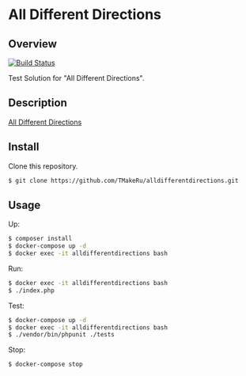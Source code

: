 All Different Directions
====

## Overview

[![Build Status](https://travis-ci.org/TMakeRu/alldifferentdirections.svg?branch=master)](https://travis-ci.org/TMakeRu/alldifferentdirections)

Test Solution for "All Different Directions".

## Description

[All Different Directions](https://open.kattis.com/problems/alldifferentdirections)

## Install

Clone this repository.

```bash
$ git clone https://github.com/TMakeRu/alldifferentdirections.git
```

## Usage

Up:

```bash
$ composer install
$ docker-compose up -d
$ docker exec -it alldifferentdirections bash
```
Run:

```bash
$ docker exec -it alldifferentdirections bash
$ ./index.php
```

Test:
```bash
$ docker-compose up -d
$ docker exec -it alldifferentdirections bash
$ ./vendor/bin/phpunit ./tests
```

Stop:

```bash
$ docker-compose stop
```

